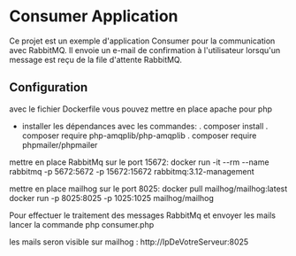# Consumer Application

Ce projet est un exemple d'application Consumer pour la communication avec RabbitMQ. Il envoie un e-mail de confirmation à l'utilisateur lorsqu'un message est reçu de la file d'attente RabbitMQ.

## Configuration

avec le fichier Dockerfile vous pouvez mettre en place apache pour php

- installer les dépendances avec les commandes:
. composer install
. composer require php-amqplib/php-amqplib
. composer require phpmailer/phpmailer


mettre en place RabbitMq sur le port 15672:
docker run -it --rm --name rabbitmq -p 5672:5672 -p 15672:15672 rabbitmq:3.12-management

mettre en place mailhog sur le port 8025:
docker pull mailhog/mailhog:latest
docker run -p 8025:8025 -p 1025:1025 mailhog/mailhog

Pour effectuer le traitement des messages RabbitMq et envoyer les mails
lancer la commande 
php consumer.php

les mails seron visible sur mailhog : http://IpDeVotreServeur:8025